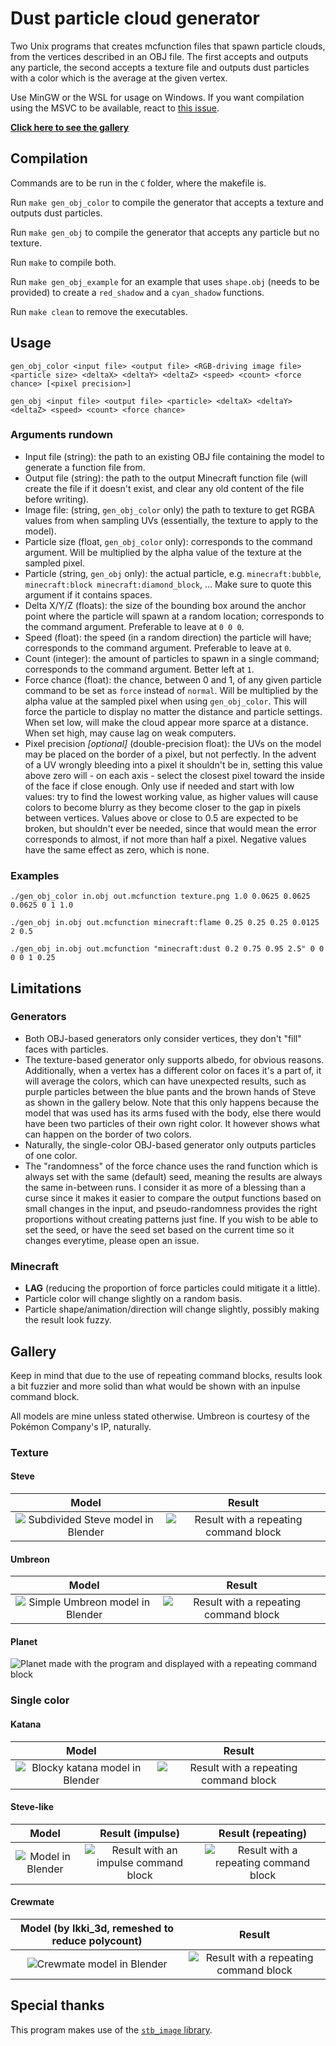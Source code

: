 # Dust particle cloud generator

Two Unix programs that creates mcfunction files that spawn particle clouds, from the vertices described in an OBJ file. The first accepts and outputs any particle, the second accepts a texture file and outputs dust particles with a color which is the average at the given vertex.

Use MinGW or the WSL for usage on Windows. If you want compilation using the MSVC to be available, react to [this issue](https://github.com/Alluysl/minecraft-dust-cloud-generator/issues/3).

[**Click here to see the gallery**](#gallery)

## Compilation

Commands are to be run in the `C` folder, where the makefile is.

Run `make gen_obj_color` to compile the generator that accepts a texture and outputs dust particles.

Run `make gen_obj` to compile the generator that accepts any particle but no texture.

Run `make` to compile both.

Run `make gen_obj_example` for an example that uses `shape.obj` (needs to be provided) to create a `red_shadow` and a `cyan_shadow` functions.

Run `make clean` to remove the executables.

## Usage

`gen_obj_color <input file> <output file> <RGB-driving image file> <particle size> <deltaX> <deltaY> <deltaZ> <speed> <count> <force chance> [<pixel precision>]`

`gen_obj <input file> <output file> <particle> <deltaX> <deltaY> <deltaZ> <speed> <count> <force chance>`

### Arguments rundown

* Input file (string): the path to an existing OBJ file containing the model to generate a function file from.
* Output file (string): the path to the output Minecraft function file (will create the file if it doesn't exist, and clear any old content of the file before writing).
* Image file: (string, `gen_obj_color` only) the path to texture to get RGBA values from when sampling UVs (essentially, the texture to apply to the model).
* Particle size (float, `gen_obj_color` only): corresponds to the command argument. Will be multiplied by the alpha value of the texture at the sampled pixel.
* Particle (string, `gen_obj` only): the actual particle, e.g. `minecraft:bubble`, `minecraft:block minecraft:diamond_block`, ... Make sure to quote this argument if it contains spaces.
* Delta X/Y/Z (floats): the size of the bounding box around the anchor point where the particle will spawn at a random location; corresponds to the command argument. Preferable to leave at `0 0 0`.
* Speed (float): the speed (in a random direction) the particle will have; corresponds to the command argument. Preferable to leave at `0`.
* Count (integer): the amount of particles to spawn in a single command; corresponds to the command argument. Better left at `1`.
* Force chance (float): the chance, between 0 and 1, of any given particle command to be set as `force` instead of `normal`. Will be multiplied by the alpha value at the sampled pixel when using `gen_obj_color`. This will force the particle to display no matter the distance and particle settings. When set low, will make the cloud appear more sparce at a distance. When set high, may cause lag on weak computers.
* Pixel precision *[optional]* (double-precision float): the UVs on the model may be placed on the border of a pixel, but not perfectly. In the advent of a UV wrongly bleeding into a pixel it shouldn't be in, setting this value above zero will - on each axis - select the closest pixel toward the inside of the face if close enough. Only use if needed and start with low values: try to find the lowest working value, as higher values will cause colors to become blurry as they become closer to the gap in pixels between vertices. Values above or close to 0.5 are expected to be broken, but shouldn't ever be needed, since that would mean the error corresponds to almost, if not more than half a pixel. Negative values have the same effect as zero, which is none.

### Examples

`./gen_obj_color in.obj out.mcfunction texture.png 1.0 0.0625 0.0625 0.0625 0 1 1.0`

`./gen_obj in.obj out.mcfunction minecraft:flame 0.25 0.25 0.25 0.0125 2 0.5`

`./gen_obj in.obj out.mcfunction "minecraft:dust 0.2 0.75 0.95 2.5" 0 0 0 0 1 0.25`

## Limitations

### Generators

* Both OBJ-based generators only consider vertices, they don't "fill" faces with particles.
* The texture-based generator only supports albedo, for obvious reasons. Additionally, when a vertex has a different color on faces it's a part of, it will average the colors, which can have unexpected results, such as purple particles between the blue pants and the brown hands of Steve as shown in the gallery below. Note that this only happens because the model that was used has its arms fused with the body, else there would have been two particles of their own right color. It however shows what can happen on the border of two colors.
* Naturally, the single-color OBJ-based generator only outputs particles of one color.
* The "randomness" of the force chance uses the rand function which is always set with the same (default) seed, meaning the results are always the same in-between runs. I consider it as more of a blessing than a curse since it makes it easier to compare the output functions based on small changes in the input, and pseudo-randomness provides the right proportions without creating patterns just fine. If you wish to be able to set the seed, or have the seed set based on the current time so it changes everytime, please open an issue.

### Minecraft

* **LAG** (reducing the proportion of force particles could mitigate it a little).
* Particle color will change slightly on a random basis.
* Particle shape/animation/direction will change slightly, possibly making the result look fuzzy.

## Gallery

Keep in mind that due to the use of repeating command blocks, results look a bit fuzzier and more solid than what would be shown with an inpulse command block.

All models are mine unless stated otherwise. Umbreon is courtesy of the Pokémon Company's IP, naturally.

### Texture

#### Steve

Model | Result
:----:|:-----:
![Subdivided Steve model in Blender](img/steve_model.png) | ![Result with a repeating command block](img/steve_repeat.png)

#### Umbreon

Model | Result
:----:|:-----:
![Simple Umbreon model in Blender](img/umbreon_model.png) | ![Result with a repeating command block](img/umbreon_repeat.png)

#### Planet

![Planet made with the program and displayed with a repeating command block](img/planet_repeat.png)

### Single color

#### Katana

Model | Result
:----:|:-----:
![Blocky katana model in Blender](img/katana_model.png) | ![Result with a repeating command block](img/katana_repeat.png)

#### Steve-like

Model | Result (impulse) | Result (repeating)
:----:|:----------------:|:-----------------:
![Model in Blender](img/steve_omni_model.png) | ![Result with an impulse command block](img/steve_omni_impulse.png) | ![Result with a repeating command block](img/steve_omni_repeat.png)

#### Crewmate

Model (by Ikki_3d, remeshed to reduce polycount) | Result
:-----------------------------------------------:|:-----:
![Crewmate model in Blender](img/crewmate_model.png) | ![Result with a repeating command block](img/crewmate_repeat.png)

## Special thanks

This program makes use of the [`stb_image` library](https://github.com/nothings/stb/blob/master/stb_image.h).

